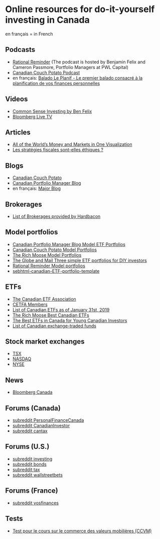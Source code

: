 # Online resources for do-it-yourself investing in Canada

en français = in French

## Podcasts

- [Rational Reminder](https://rationalreminder.ca/) (The podcast is hosted by Benjamin Felix and Cameron Passmore, Portfolio Managers at PWL Capital)
- [Canadian Couch Potato Podcast](https://canadiancouchpotato.com/podcast/)
- en français: [Balado Le Planif - Le premier balado consacré à la planification de vos finances personnelles](https://baladoleplanif.com/)

## Videos

- [Common Sense Investing by Ben Felix](https://www.youtube.com/c/BenFelixCSI)
- [Bloomberg Live TV](https://www.bloomberg.com/live/us)

## Articles

- [All of the World’s Money and Markets in One Visualization](http://money.visualcapitalist.com/worlds-money-markets-one-visualization-2017/)
- [Les stratégies fiscales sont-elles éthiques ?](https://www.lesaffaires.com/blogues/dany-provost/les-strategies-fiscales-sont-elles-ethiques-/608859)

## Blogs

- [Canadian Couch Potato](http://canadiancouchpotato.com/)
- [Canadian Portfolio Manager Blog](http://www.canadianportfoliomanagerblog.com/)
- en français: [Major Blog](https://majorblog.com/)

## Brokerages

- [List of Brokerages provided by Hardbacon](https://hardbacon.ca/en/compare/brokerages/)

## Model portfolios

- [Canadian Portfolio Manager Blog Model ETF Portfolios](http://www.canadianportfoliomanagerblog.com/model-etf-portfolios/)
- [Canadian Couch Potato Model Portfolios](https://canadiancouchpotato.com/model-portfolios/)
- [The Rich Moose Model Portfolios](http://therichmoose.com/portfolios/)
- [The Globe and Mail Three simple ETF portfolios for DIY investors](https://www.theglobeandmail.com/globe-investor/globe-advisor/three-simple-etf-portfolios-for-diy-investors/article37383218/)
- [Rational Reminder Model portfolios](https://rationalreminder.ca/s/Rational-Reminder-Model-Portfolios_04-2021-1.pdf)
- [sebhtml-canadian-ETF-portfolio-template](https://docs.google.com/spreadsheets/d/1TgByKPLptN55Q-tTzyZeLV8q3cxwAJkaHq-PHUsy3og/edit#gid=0)

## ETFs

- [The Canadian ETF Association](http://cetfa.ca/)
- [CETFA Members](http://www.cetfa.ca/about/members.html)
- [List of Canadian ETFs as of January 31st, 2019](http://www.cetfa.ca/files/1551283736_ETF%20Association%20List%20of%20Funds%20-%20January%202019.xlsx)
- [The Rich Moose Best Canadian ETFs](http://therichmoose.com/etfs/)
- [The Best ETFs in Canada for Young Canadian Investors](https://youngandthrifty.ca/top-seven-etfs-young-canadian-investors/)
- [List of Canadian exchange-traded funds](https://en.wikipedia.org/wiki/List_of_Canadian_exchange-traded_funds)

## Stock market exchanges

- [TSX](https://tmxmoney.com/en/index.html)
- [NASDAQ](https://www.nasdaq.com/)
- [NYSE](https://www.nyse.com/index)

## News

- [Bloomberg Canada](https://www.bloomberg.com/canada)

## Forums (Canada)

- [subreddit PersonalFinanceCanada](https://www.reddit.com/r/PersonalFinanceCanada/)
- [subreddit CanadianInvestor](https://www.reddit.com/r/CanadianInvestor/)
- [subreddit cantax](https://www.reddit.com/r/cantax/)

## Forums (U.S.)

- [subreddit investing](https://www.reddit.com/r/investing/)
- [subreddit bonds](https://www.reddit.com/r/bonds/)
- [subreddit tax](https://www.reddit.com/r/tax/)
- [subreddit wallstreetbets](https://www.reddit.com/r/wallstreetbets/)

## Forums (France)

- [subreddit vosfinances](https://www.reddit.com/r/vosfinances/)

## Tests

- [Test pour le cours sur le commerce des valeurs mobilières (CCVM)](http://test.entrepreneurboursier.com/ccvm.html)


